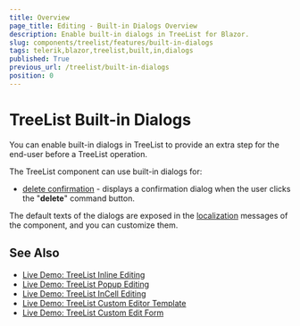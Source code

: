 ```yaml
---
title: Overview
page_title: Editing - Built-in Dialogs Overview
description: Enable built-in dialogs in TreeList for Blazor.
slug: components/treelist/features/built-in-dialogs
tags: telerik,blazor,treelist,built,in,dialogs
published: True
previous_url: /treelist/built-in-dialogs
position: 0
---
```


# TreeList Built-in Dialogs
You can enable built-in dialogs in TreeList to provide an extra step for the end-user before a TreeList operation.

The TreeList component can use built-in dialogs for: 

* [delete confirmation](slug://treelist-delete-confirmation) - displays a confirmation dialog when the user clicks the "**delete**" command button.

The default texts of the dialogs are exposed in the [localization](slug://globalization-localization) messages of the component, and you can customize them.

## See Also

* [Live Demo: TreeList Inline Editing](https://demos.telerik.com/blazor-ui/treelist/editing-inline)
* [Live Demo: TreeList Popup Editing](https://demos.telerik.com/blazor-ui/treelist/editing-popup)
* [Live Demo: TreeList InCell Editing](https://demos.telerik.com/blazor-ui/treelist/editing-incell)
* [Live Demo: TreeList Custom Editor Template](https://demos.telerik.com/blazor-ui/treelist/custom-editor)
* [Live Demo: TreeList Custom Edit Form](https://demos.telerik.com/blazor-ui/treelist/editing-custom-form)

